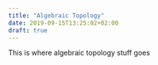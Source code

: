 ```yaml
---
title: "Algebraic Topology"
date: 2019-09-15T13:25:02+02:00
draft: true
---
```


This is where algebraic topology stuff goes